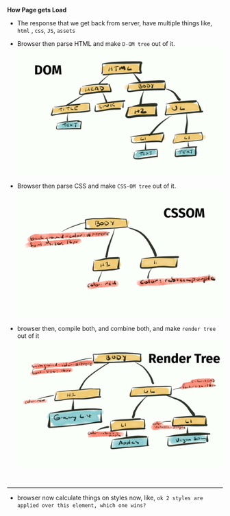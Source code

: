 **How Page gets Load**

- The response that we get back from server, have multiple things like,
`html` , `css`, `JS`, `assets`

- Browser then parse HTML and make `D-OM tree` out of it.
![](/bootstrapsImages/DOM.png)

- Browser then parse CSS and make `CSS-OM tree` out of it.
![](/bootstrapsImages/CSSOM.png)

- browser then, compile both, and combine both,
and make `render tree ` out of it
![](/bootstrapsImages/render-tree.png)

<br> <hr>

- browser now calculate things on styles now, like, 
`ok 2 styles are applied over this element, which one wins?`

